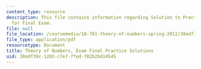 ```yaml
---
content_type: resource
description: This file contains information regarding Solution to Practice Questions
  for Final Exam.
file: null
file_location: /coursemedia/18-781-theory-of-numbers-spring-2012/38edf39c1202c7e77fed782b2bd14545_MIT18_781S12_practfinalSol.pdf
file_type: application/pdf
resourcetype: Document
title: Theory of Numbers, Exam Final Practice Solutions
uid: 38edf39c-1202-c7e7-7fed-782b2bd14545
---
```

